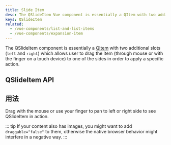```yaml
---
title: Slide Item
desc: The QSlideItem Vue component is essentially a QItem with two additional slots (left and right) which allows the user to drag it to one of the sides in order to apply a specific action.
keys: QSlideItem
related:
  - /vue-components/list-and-list-items
  - /vue-components/expansion-item
---
```


The QSlideItem component is essentially a [QItem](/vue-components/list-and-list-items) with two additional slots (`left` and `right`) which allows user to drag the item (through mouse or with the finger on a touch device) to one of the sides in order to apply a specific action.

## QSlideItem API

<doc-api file="QSlideItem" />

## 用法
Drag with the mouse or use your finger to pan to left or right side to see QSlideItem in action.

::: tip
If your content also has images, you might want to add `draggable="false"` to them, otherwise the native browser behavior might interfere in a negative way.
:::

<doc-example title="Basic" file="QSlideItem/Basic" />

<doc-example title="Vertical" file="QSlideItem/Vertical" />

<doc-example title="Custom colors" file="QSlideItem/CustomColors" />

<doc-example title="Customize while sliding" file="QSlideItem/CustomizeSlide" />

<doc-example title="One sided or no sides" file="QSlideItem/OneSided" />
